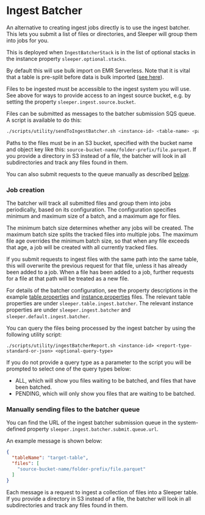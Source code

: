 Ingest Batcher
==============

An alternative to creating ingest jobs directly is to use the ingest batcher. This lets you submit a list of
files or directories, and Sleeper will group them into jobs for you.

This is deployed when `IngestBatcherStack` is in the list of optional stacks in the instance property
`sleeper.optional.stacks`.

By default this will use bulk import on EMR Serverless. Note that it is vital that a table is pre-split before data is
bulk imported ([see here](../usage/tables.md#pre-split-partitions)).

Files to be ingested must be accessible to the ingest system you will use. See above for ways to provide access to an
ingest source bucket, e.g. by setting the property `sleeper.ingest.source.bucket`.

Files can be submitted as messages to the batcher submission SQS queue. A script is available to do this:

```bash
./scripts/utility/sendToIngestBatcher.sh <instance-id> <table-name> <parquet-paths-as-separate-args>
```

Paths to the files must be in an S3 bucket, specified with the bucket name and object key like
this: `source-bucket-name/folder-prefix/file.parquet`. If you provide a directory in S3 instead of a file, the batcher
will look in all subdirectories and track any files found in them.

You can also submit requests to the queue manually as described [below](#manually-sending-files-to-the-batcher-queue).

### Job creation

The batcher will track all submitted files and group them into jobs periodically, based on its configuration. The
configuration specifies minimum and maximum size of a batch, and a maximum age for files.

The minimum batch size determines whether any jobs will be created. The maximum batch size splits the tracked files
into multiple jobs. The maximum file age overrides the minimum batch size, so that when any file exceeds that age, a job
will be created with all currently tracked files.

If you submit requests to ingest files with the same path into the same table, this will overwrite the previous request
for that file, unless it has already been added to a job. When a file has been added to a job, further requests for a
file at that path will be treated as a new file.

For details of the batcher configuration, see the property descriptions in the example
[table.properties](../../example/full/table.properties) and
[instance.properties](../../example/full/instance.properties) files. The relevant table properties are under
`sleeper.table.ingest.batcher`. The relevant instance properties are under `sleeper.ingest.batcher` and
`sleeper.default.ingest.batcher`.

You can query the files being processed by the ingest batcher by using the following utility script:

```shell
./scripts/utility/ingestBatcherReport.sh <instance-id> <report-type-standard-or-json> <optional-query-type>
```

If you do not provide a query type as a parameter to the script you will be prompted to select one of the query
types below:

- ALL, which will show you files waiting to be batched, and files that have been batched.
- PENDING, which will only show you files that are waiting to be batched.

### Manually sending files to the batcher queue

You can find the URL of the ingest batcher submission queue in the system-defined
property `sleeper.ingest.batcher.submit.queue.url`.

An example message is shown below:

```json
{
  "tableName": "target-table",
  "files": [
    "source-bucket-name/folder-prefix/file.parquet"
  ]
}
```

Each message is a request to ingest a collection of files into a Sleeper table. If you provide a directory in S3
instead of a file, the batcher will look in all subdirectories and track any files found in them.
